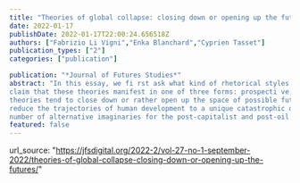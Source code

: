 ```yaml
---
title: "Theories of global collapse: closing down or opening up the futures? "
date: 2022-01-17
publishDate: 2022-01-17T22:00:24.656518Z
authors: ["Fabrizio Li Vigni","Enka Blanchard","Cyprien Tasset"]
publication_types: ["2"]
categories: ["publication"]

publication: "*Journal of Futures Studies*"
abstract: "In this essay, we fi rst ask what kind of rhetorical styles the theories of global collapse have when talking about futures. We
claim that these theories manifest in one of three forms: prospecti ve, prophecy, and science-fi cti on. We then ask if such
theories tend to close down or rather open up the space of possible futures. While some observers have argued that they
reduce the trajectories of human development to a unique catastrophic one, we will show that they actually give rise to a
number of alternative imaginaries for the post-capitalist and post-oil era. "
featured: false
---
```


url_source: "https://jfsdigital.org/2022-2/vol-27-no-1-september-2022/theories-of-global-collapse-closing-down-or-opening-up-the-futures/"